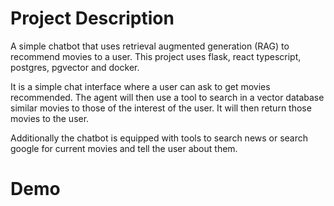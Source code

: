 # Project Description

A simple chatbot that uses retrieval augmented generation (RAG) to recommend movies to a user. This project uses flask, react typescript, postgres, pgvector and docker.

It is a simple chat interface where a user can ask to get movies recommended. The agent will then use a tool to search in a vector database similar movies to those of the interest of the user. It will then return those movies to the user.

Additionally the chatbot is equipped with tools to search news or search google for current movies and tell the user about them.

# Demo
